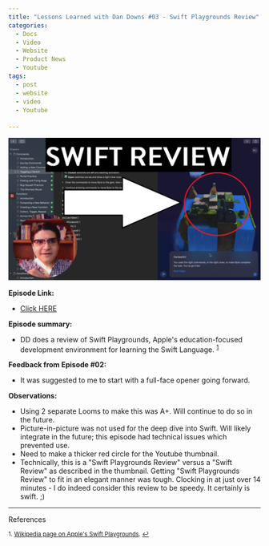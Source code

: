 ```yaml
---
title: "Lessons Learned with Dan Downs #03 - Swift Playgrounds Review"
categories:
  - Docs
  - Video
  - Website
  - Product News
  - Youtube
tags:
  - post
  - website
  - video
  - Youtube

---
```


[![foo](https://github.com/danielrdowns/website/blob/gh-pages/assets/images/thumbnail4.png?raw=true)](https://github.com/danielrdowns/website/blob/gh-pages/assets/images/thumbnail4.png?raw=true)


<b>Episode Link:</b>
- [Click HERE](https://youtu.be/GlBV8-KELl0)

<b>Episode summary:</b>

- DD does a review of Swift Playgrounds, Apple's education-focused development environment for learning the Swift Language. <sup><a href="#fn1" id="ref1">1</a></sup>

<b>Feedback from Episode #02:</b>

- It was suggested to me to start with a full-face opener going forward. 


<b>Observations:</b>

- Using 2 separate Looms to make this was A+. Will continue to do so in the future.
- Picture-in-picture was not used for the deep dive into Swift. Will likely integrate in the future; this episode had technical issues which prevented use.
- Need to make a thicker red circle for the Youtube thumbnail.
- Technically, this is a "Swift Playgrounds Review" versus a "Swift Review" as described in the thumbnail. Getting "Swift Playgrounds Review" to fit in an elegant manner was tough. Clocking in at just over 14 minutes - I do indeed consider this review to be speedy. It certainly is swift. ;)
	

<hr>References

<sup id="fn1">1. [Wikipedia page on Apple's Swift Playgrounds](https://en.wikipedia.org/wiki/Swift_Playgrounds). <a href="#ref1" title="Jump back to Footnote 1">↩</a></sup>
